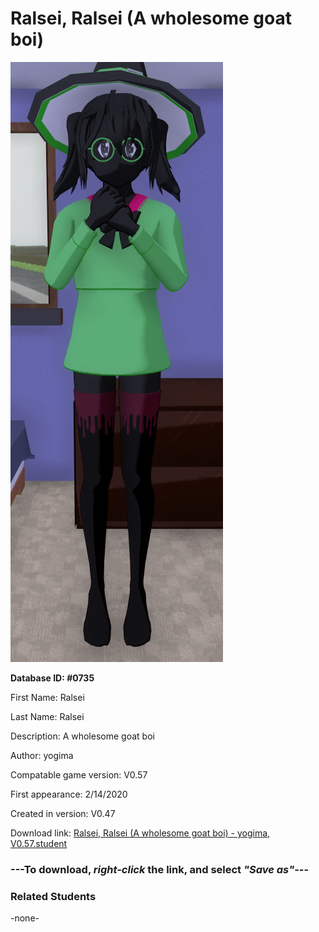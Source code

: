 # Ralsei, Ralsei (A wholesome goat boi)

<img src="../../Files/Images/Ralsei, Ralsei (A wholesome goat boi).png" title="Ralsei, Ralsei (A wholesome goat boi) - yogima, V0.57">

**Database ID: #0735**

First Name: Ralsei

Last Name: Ralsei

Description: A wholesome goat boi

Author: yogima

Compatable game version: V0.57

First appearance: 2/14/2020

Created in version: V0.47

Download link: <a href="https://raw.githubusercontent.com/Arbiter1223/Daigaku-Gurashi-Custom-Students/master/Files/Student%20Files/Ralsei%2C%20Ralsei%20(A%20wholesome%20goat%20boi)%20-%20yogima%2C%20V0.57.student">Ralsei, Ralsei (A wholesome goat boi) - yogima, V0.57.student</a>

### ---**To download, _right-click_ the link, and select _"Save as"_**---

### Related Students

-none-
